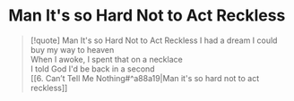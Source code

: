 # Man It's so Hard Not to Act Reckless

> [!quote] Man It's so Hard Not to Act Reckless
I had a dream I could buy my way to heaven  
When I awoke, I spent that on a necklace  
I told God I'd be back in a second  
[[6. Can’t Tell Me Nothing#^a88a19|Man it's so hard not to act reckless]]  
